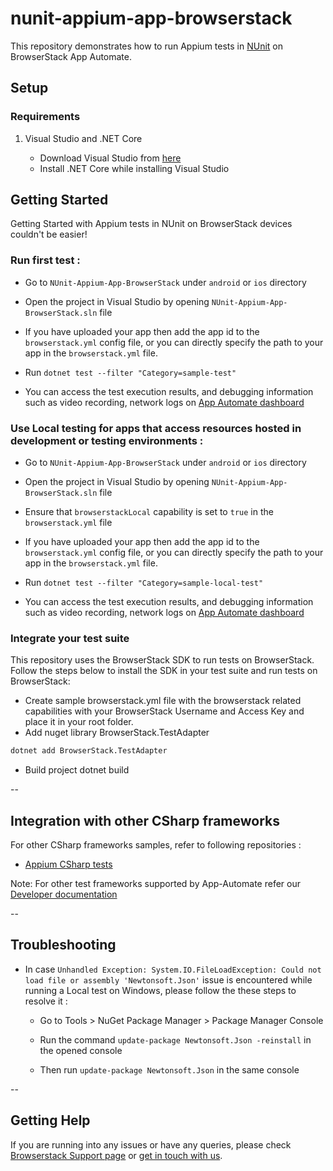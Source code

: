 # nunit-appium-app-browserstack

This repository demonstrates how to run Appium tests in [NUnit](https://nunit.org/) on BrowserStack App Automate.

## Setup

### Requirements

1. Visual Studio and .NET Core

    - Download Visual Studio from [here](https://visualstudio.microsoft.com/)
    - Install .NET Core while installing Visual Studio


## Getting Started

Getting Started with Appium tests in NUnit on BrowserStack devices couldn't be easier!

### **Run first test :**

- Go to `NUnit-Appium-App-BrowserStack` under `android` or `ios` directory

- Open the project in Visual Studio by opening `NUnit-Appium-App-BrowserStack.sln` file

- If you have uploaded your app then add the app id to the `browserstack.yml` config file, or you can directly specify the path to your app in the `browserstack.yml` file.

- Run `dotnet test --filter "Category=sample-test"`

- You can access the test execution results, and debugging information such as video recording, network logs on [App Automate dashboard](https://app-automate.browserstack.com/dashboard)

### **Use Local testing for apps that access resources hosted in development or testing environments :**

- Go to `NUnit-Appium-App-BrowserStack` under `android` or `ios` directory

- Open the project in Visual Studio by opening `NUnit-Appium-App-BrowserStack.sln` file

- Ensure that `browserstackLocal` capability is set to `true` in the `browserstack.yml` file

- If you have uploaded your app then add the app id to the `browserstack.yml` config file, or you can directly specify the path to your app in the `browserstack.yml` file.

- Run `dotnet test --filter "Category=sample-local-test"`

- You can access the test execution results, and debugging information such as video recording, network logs on [App Automate dashboard](https://app-automate.browserstack.com/dashboard)

### **Integrate your test suite**
This repository uses the BrowserStack SDK to run tests on BrowserStack. Follow the steps below to install the SDK in your test suite and run tests on BrowserStack:

- Create sample browserstack.yml file with the browserstack related capabilities with your BrowserStack Username and Access Key and place it in your root folder.
- Add nuget library BrowserStack.TestAdapter
```sh
dotnet add BrowserStack.TestAdapter
```
- Build project dotnet build

--

## Integration with other CSharp frameworks

For other CSharp frameworks samples, refer to following repositories :

- [Appium CSharp tests](https://github.com/browserstack/csharp-appium-app-browserstack)

Note: For other test frameworks supported by App-Automate refer our [Developer documentation](https://www.browserstack.com/docs/)

--

## Troubleshooting

- In case `Unhandled Exception: System.IO.FileLoadException: Could not load file or assembly 'Newtonsoft.Json'` issue is encountered while running a Local test on Windows, please follow the these steps to resolve it :

    - Go to Tools > NuGet Package Manager > Package Manager Console

    - Run the command `update-package Newtonsoft.Json -reinstall` in the opened console

    - Then run `update-package Newtonsoft.Json` in the same console

--

## Getting Help

If you are running into any issues or have any queries, please check [Browserstack Support page](https://www.browserstack.com/support/app-automate) or [get in touch with us](https://www.browserstack.com/contact?ref=help).
